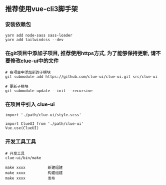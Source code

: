 
## 推荐使用vue-cli3脚手架

### 安装依赖包
```
yarn add node-sass sass-loader
yarn add tailwindcss --dev

```

### 在git项目中添加子项目, 推荐使用https方式, 为了能够保持更新, 请不要修改clue-ui中的文件
```
# 在项目中添加新的子模块
git submodule add https://github.com/clue-ui/clue-ui.git src/clue-ui

# 更新子模块
git submodule update --init --recursive
```

### 在项目中引入 clue-ui
```
import './path/clue-ui/style.scss'

import ClueUI from './path/clue-ui'
Vue.use(ClueUI)
```

### 开发工具工具
```
# 开发工具
clue-ui/bin/make

make xxxx          新建组建
make xxxx          构建组建
make xxxx          发布
```